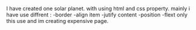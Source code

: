 I have created one solar planet.
with using html and css property.
mainly i have use diffrent :
    -border
    -align item
    -jutify content 
    -position
    -flext
  only this use and im creating expensive page.
